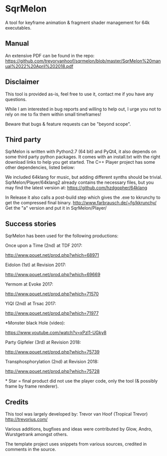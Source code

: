 # SqrMelon
A tool for keyframe animation & fragment shader management for 64k executables.

## Manual
An extensive PDF can be found in the repo:
https://github.com/trevorvanhoof/sqrmelon/blob/master/SqrMelon%20manual%2022%20April%202018.pdf

## Disclaimer
This tool is provided as-is, feel free to use it, contact me if you have any questions. 

While I am interested in bug reports and willing to help out, I urge you not to rely on me to fix them within small timeframes!

Beware that bugs & feature requests can be "beyond scope".

## Third party
SqrMelon is written with Python2.7 (64 bit) and PyQt4, it also depends on some third party python packages.
It comes with an install.txt with the right download links to help you get started.
The C++ Player project has some other dependencies, listed below:

We included 64klang for music, but adding different synths should be trivial.
SqrMelon/Player/64klang2 already contains the necessary files, but you may find the latest version at:
https://github.com/hzdgopher/64klang

In Release it also calls a post-build step which gives the .exe to kkrunchy to get the compressed final binary.
http://www.farbrausch.de/~fg/kkrunchy/
Get the "a" version and put it in SqrMelon/Player/

## Success stories
SqrMelon has been used for the following productions:

Once upon a Time (2nd) at TDF 2017:

http://www.pouet.net/prod.php?which=68971

Eidolon (1st) at Revision 2017:

http://www.pouet.net/prod.php?which=69669

Yermom at Evoke 2017:

http://www.pouet.net/prod.php?which=71570

YIQI (2nd) at Trsac 2017:

http://www.pouet.net/prod.php?which=71977

\*Monster black Hole (video):

https://www.youtube.com/watch?v=xPzl1-UGky8

Party Gipfeler (3rd) at Revision 2018:

http://www.pouet.net/prod.php?which=75739

Transphosphorylation (2nd) at Revision 2018:

http://www.pouet.net/prod.php?which=75728


\* Star = final product did not use the player code, only the tool (& possibly frame by frame renderer).

## Credits

This tool was largely developed by:
Trevor van Hoof (Tropical Trevor) http://trevorius.com/

Various additions, bugfixes and ideas were contributed by Glow, Andro, Wurstgetrank amongst others.

The template project uses snippets from various sources, credited in comments in the source.
